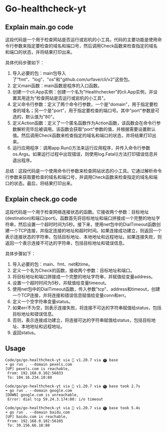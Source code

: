 # Go-healthcheck-yt

## Explain main.go code

这段代码是一个用于检查网站是否运行或宕机的小工具。代码的主要功能是使用命令行参数来指定要检查的域名和端口号，然后调用Check函数来检查指定的域名和端口的状态，并将结果打印出来。

具体代码步骤如下：

1. 导入必要的包：main包导入了"fmt"、"log"、"os"和"github.com/urfave/cli/v2"这些包。
2. 定义main函数：main函数是程序的入口函数。
3. 创建一个cli.App实例：创建一个名为"Healthchecker"的cli.App实例，并设置其用途为"检查网站是否运行或宕机的小工具"。
4. 定义命令行参数：定义了两个命令行参数，一个是"domain"，用于指定要检查的域名；另一个是"port"，用于指定要检查的端口号。其中"port"参数是可选的，默认值为"80"。
5. 定义Action函数：定义了一个匿名函数作为Action函数，该函数会在命令行参数解析完毕后被调用。该函数会获取"port"参数的值，并根据需要设置默认值。然后调用Check函数来检查指定的域名和端口的状态，并将结果打印出来。
6. 运行应用程序：调用app.Run()方法来运行应用程序，并传入命令行参数os.Args。如果运行过程中出现错误，则使用log.Fatal()方法打印错误信息并退出程序。

总结：这段代码是一个使用命令行参数来检查网站状态的小工具。它通过解析命令行参数来获取要检查的域名和端口号，并调用Check函数来检查指定的域名和端口的状态。最后，将结果打印出来。

## Explain check.go code

这段代码是一个用于检查网络连接状态的函数。它接收两个参数：目标地址(destination)和端口(port)。函数首先将目标地址和端口拼接成一个完整的地址字符串，然后设置一个超时时间为5秒。接下来，使用net包中的DialTimeout函数创建一个TCP连接，并指定连接的地址和超时时间。如果连接成功建立，则返回一个表示连接状态的字符串，包括目标地址、本地地址和远程地址。如果连接失败，则返回一个表示连接不可达的字符串，包括目标地址和错误信息。

具体步骤如下：

1. 导入必要的包：main、fmt、net和time。
2. 定义一个名为Check的函数，接收两个参数：目标地址和端口。
3. 将目标地址和端口拼接成一个完整的地址字符串，并赋值给变量address。
4. 设置一个超时时间为5秒，并赋值给变量timeout。
5. 使用net包中的DialTimeout函数，传入参数"tcp"、address和timeout，创建一个TCP连接，并将连接和错误信息赋值给变量conn和err。
6. 定义一个空字符串变量status。
7. 如果err不为空，则表示连接失败，将连接不可达的字符串赋值给status，包括目标地址和错误信息。
8. 否则，表示连接成功建立，将连接可达的字符串赋值给status，包括目标地址、本地地址和远程地址。
9. 返回status。

## Usage

```shell
Code/go/go-healthcheck-yt via 🐹 v1.20.7 via 🅒 base 
➜ go run . --domain pexels.com
[UP] pexels.com is reachable, 
 From: 192.168.0.102:56033
 To: 104.16.234.10:80

Code/go/go-healthcheck-yt via 🐹 v1.20.7 via 🅒 base took 2.7s 
➜ go run . --domain google.com
[DOWN] google.com is unreachable, 
 Error: dial tcp 59.24.3.174:80: i/o timeout

Code/go/go-healthcheck-yt via 🐹 v1.20.7 via 🅒 base took 5.4s 
➜ go run . --domain baidu.com 
[UP] baidu.com is reachable, 
 From: 192.168.0.102:56105
 To: 39.156.66.10:80
```
